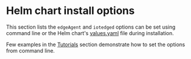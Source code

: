 # Helm chart install options

This section lists the `edgeAgent` and `iotedged` options can be set using command line or the Helm chart's [values.yaml](https://github.com/Azure/iotedge/blob/release/1.1-k8s-preview/kubernetes/charts/edge-kubernetes/values.yaml) file during installation.

Few examples in the [Tutorials](./examples.html) section demonstrate how to set the options from command line.
